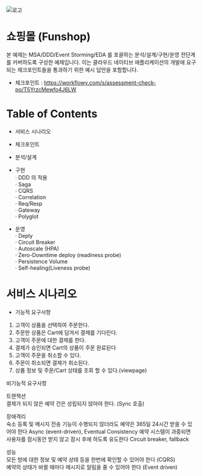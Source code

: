 ![로고](https://user-images.githubusercontent.com/87048674/131634949-6eaffd62-c54d-46ec-8d9f-2da9a2796eef.png)

# 쇼핑몰 (Funshop)

본 예제는 MSA/DDD/Event Storming/EDA 를 포괄하는 분석/설계/구현/운영 전단계를 커버하도록 구성한 예제입니다. 이는 클라우드 네이티브 애플리케이션의 개발에 요구되는 체크포인트들을 통과하기 위한 예시 답안을 포함합니다.

- 체크포인트 : https://workflowy.com/s/assessment-check-po/T5YrzcMewfo4J6LW

# Table of Contents

- 서비스 시나리오  
- 체크포인트  
- 분석/설계  

- 구현  
     · DDD 의 적용  
     · Saga  
     · CQRS  
     · Correlation  
     · Req/Resp  
     · Gateway  
     · Polyglot  

- 운영  
     · Deply  
     · Circuit Breaker  
     · Autoscale (HPA)  
     · Zero-Downtime deploy (readiness probe)  
     · Persistence Volume  
     · Self-healing(Liveness probe)  
     
     


# 서비스 시나리오

- 기능적 요구사항  

1. 고객이 상품을 선택하여 주문한다.  
2. 주문한 상품은 Cart에 담겨서 결제를 기다린다. 
3. 고객이 주문에 대한 결제를 한다.
4. 결제가 승인되면 Cart의 상품이 주문 완료된다 
5. 고객이 주문을 취소할 수 있다.  
6. 주문이 취소되면 결제가 취소된다.
7. 상품 정보 및 주문/Cart 상태를 조회 할 수 있다.(viewpage)  


비기능적 요구사항

트랜잭션  
결제가 되지 않은 예약 건은 성립되지 않아야 한다. (Sync 호출)  

장애격리  
숙소 등록 및 메시지 전송 기능이 수행되지 않더라도 예약은 365일 24시간 받을 수 있어야 한다 Async (event-driven), Eventual Consistency
예약 시스템이 과중되면 사용자를 잠시동안 받지 않고 잠시 후에 하도록 유도한다 Circuit breaker, fallback  

성능  
모든 방에 대한 정보 및 예약 상태 등을 한번에 확인할 수 있어야 한다 (CQRS)  
예약의 상태가 바뀔 때마다 메시지로 알림을 줄 수 있어야 한다 (Event driven)



